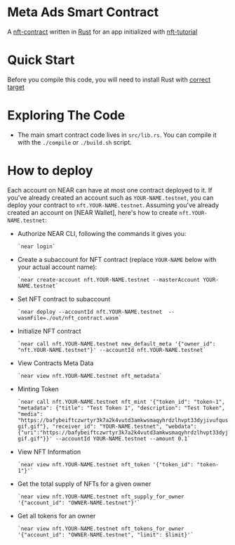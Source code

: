 Meta Ads Smart Contract
==================

A [nft-contract] written in [Rust] for an app initialized with [nft-tutorial]


Quick Start
===========

Before you compile this code, you will need to install Rust with [correct target]


Exploring The Code
==================

 - The main smart contract code lives in `src/lib.rs`. You can compile it with
   the `./compile` or `./build.sh` script.

How to deploy
==================

Each account on NEAR can have at most one contract deployed to it. If you've already created an account such as `YOUR-NAME.testnet`, you can deploy your contract to `nft.YOUR-NAME.testnet`. Assuming you've already created an account on [NEAR Wallet], here's how to create `nft.YOUR-NAME.testnet`:

- Authorize NEAR CLI, following the commands it gives you:

      `near login`

- Create a subaccount for NFT contract (replace `YOUR-NAME` below with your actual account name):

      `near create-account nft.YOUR-NAME.testnet --masterAccount YOUR-NAME.testnet`

- Set NFT contract to subaccount

      `near deploy --accountId nft.YOUR-NAME.testnet  --wasmFile=./out/nft_contract.wasm`

- Initialize NFT contract

      `near call nft.YOUR-NAME.testnet new_default_meta '{"owner_id": "nft.YOUR-NAME.testnet"}' --accountId nft.YOUR-NAME.testnet`

- View Contracts Meta Data

      `near view nft.YOUR-NAME.testnet nft_metadata`

- Minting Token

      `near call nft.YOUR-NAME.testnet nft_mint '{"token_id": "token-1", "metadata": {"title": "Test Token 1", "description": "Test Token", "media": "https://bafybeiftczwrtyr3k7a2k4vutd3amkwsmaqyhrdzlhvpt33dyjivufqusq.ipfs.dweb.link/goteam-gif.gif"}, "receiver_id": "YOUR-NAME.testnet", "webdata": {"uri":"https://bafybeiftczwrtyr3k7a2k4vutd3amkwsmaqyhrdzlhvpt33dyjivufqusq.ipfs.dweb.link/goteam-gif.gif"}}' --accountId YOUR-NAME.testnet --amount 0.1`

- View NFT Information

      `near view nft.YOUR-NAME.testnet nft_token '{"token_id": "token-1"}'`

- Get the total supply of NFTs for a given owner

      `near view nft.YOUR-NAME.testnet nft_supply_for_owner '{"account_id": "OWNER-NAME.testnet"}'`

- Get all tokens for an owner 

      `near view nft.YOUR-NAME.testnet nft_tokens_for_owner '{"account_id": "OWNER-NAME.testnet", "limit": $limit}'`   


[nft-contract]: https://docs.near.org/es-ES/docs/tutorials/contracts/nfts/introduction
[Rust]: https://www.rust-lang.org/
[nft-tutorial]: https://github.com/near-examples/nft-tutorial
[correct target]: https://github.com/near/near-sdk-rs#pre-requisites